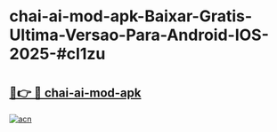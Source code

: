 # chai-ai-mod-apk-Baixar-Gratis-Ultima-Versao-Para-Android-IOS-2025-#cl1zu

# <h2><a href="https://ainizakaria.my?title=chai-ai-mod-apk&ref=24M">🔗👉 🔴 chai-ai-mod-apk</a></h2>

[![acn](https://github.com/user-attachments/assets/0f9c940e-d8b0-45ae-aac7-cd30a18b3e1c)](https://ainizakaria.my?title=chai-ai-mod-apk&ref=24M)

